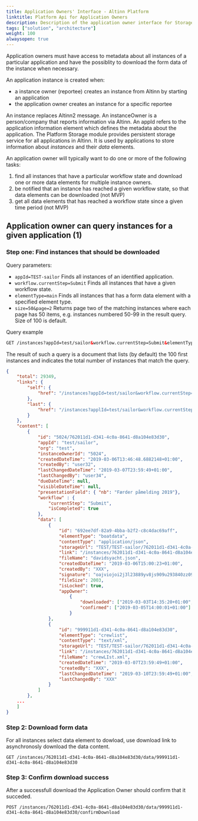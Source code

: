 ```yaml
---
title: Application Owners' Interface - Altinn Platform
linktitle: Platform Api for Application Owners
description: Description of the application owner interface for Storage component
tags: ["solution", "architecture"]
weight: 100
alwaysopen: true
---
```


Application owners must have access to metadata about all instances of a particular application and have the possiblity to download the form data of the instance when necessary.

An application instance is created when:

* a instance owner (reportee) creates an instance from Altinn by starting an application
* the application owner creates an instance for a specific reportee

An instance replaces Altinn2 message. 
An instanceOwner is a person/company that reports information via Altinn.
An appId refers to the application information element which defines the metadata about the application.
The Platform Storage module provides persistent storage service for all applications in Altinn. 
It is used by applications to store information about *instances* and their *data* elements. 

An application owner will typically want to do one or more of the following tasks:

1. find all instances that have a particular workflow state and download one or more data elements for multiple instance owners.
2. be notified that an instance has reached a given workflow state, so that data elements can be downloaded (not MVP)
3. get all data elements that has reached a workflow state since a given time period (not MVP)

## Application owner can query instances for a given application (1)

### Step one: Find instances that should be downloaded

Query parameters:

* ```appId=TEST-sailor``` Finds all instances of an identified application.
* ```workflow.currentStep=Submit``` Finds all instances that have a given workflow state.
* ```elementType=main``` Finds all instances that has a form data element with a specified element type.
* ```size=50&page=2``` Returns page two of the matching instances where each page has 50 items, e.g. instances numbered 50-99 in the result query. Size of 100 is default.

Query example

```html
GET /instances?appId=test/sailor&workflow.currentStep=Submit&elementType=crewlist
```

The result of such a query is a document that lists (by default) the 100 first instances and indicates the total number of instances that match the query.

```json
{
    "total": 29349,
    "links": {
        "self": { 
            "href": "/instances?appId=test/sailor&workflow.currentStep=submitted&elementType=crewlist?page=3"
        },
        "last": {
            "href": "/instances?applId=test/sailor&workflow.currentStep=Submit&elementType=crewlist?page=294"
        }
    },
    "content": [
        {
            "id": "5024/762011d1-d341-4c0a-8641-d8a104e83d30",
            "appId": "test/sailor",
            "org": "test",
            "instanceOwnerId": "5024",
            "createdDateTime": "2019-03-06T13:46:48.6882148+01:00",
            "createdBy": "user32",
            "lastChangedDateTime": "2019-03-07T23:59:49+01:00",
            "lastChangedBy": "user34",
            "dueDateTime": null,
            "visibleDateTime": null,
            "presentationField": { "nb": "Færder påmelding 2019"},
            "workflow" : {
                "currentStep": "Submit",
                "isCompleted": true
            },
            "data": [
                {
                    "id": "692ee7df-82a9-4bba-b2f2-c8c4dac69aff",
                    "elementType": "boatdata",
                    "contentType": "application/json",
                    "storageUrl": "TEST/TEST-sailor/762011d1-d341-4c0a-8641-d8a104e83d30/data/692ee7df-82a9-4bba-b2f2-c8c4dac69aff",
                    "link": "/instances/762011d1-d341-4c0a-8641-d8a104e83d30/data/692ee7df-82a9-4bba-b2f2-c8c4dac69aff",
                    "fileName": "davidsyacht.json",
                    "createdDateTime": "2019-03-06T15:00:23+01:00",
                    "createdBy": "XXX",
                    "signature": "oajviojoi2j3l23889yv8js909u293840zz092u3",
                    "fileSize": 2003,
                    "isLocked": true,
                    "appOwner":
                        {
                            "downloaded": ["2019-03-03T14:35:20+01:00", "2019-03-04T09:35:16+01:00"],
                            "confirmed": ["2019-03-05T14:00:01+01:00"]
                        }
                },
                {
                    "id": "999911d1-d341-4c0a-8641-d8a104e83d30",
                    "elementType": "crewlist",
                    "contentType": "text/xml",
                    "storageUrl": "TEST/TEST-sailor/762011d1-d341-4c0a-8641-d8a104e83d30/data/999911d1-d341-4c0a-8641-d8a104e83d30",
                    "link": "/instances/762011d1-d341-4c0a-8641-d8a104e83d30/data/999911d1-d341-4c0a-8641-d8a104e83d30",
                    "fileName": "crewLIst.xml",
                    "createdDateTime": "2019-03-07T23:59:49+01:00",
                    "createdBy": "XXX",
                    "lastChangedDateTime": "2019-03-10T23:59:49+01:00",
                    "lastChangedBy": "XXX"
                }
            ]
        },
    ...
    ]
}
```

### Step 2: Download form data

For all instances select data element to dowload, use download link to asynchronosly download the data content.

```http
GET /instances/762011d1-d341-4c0a-8641-d8a104e83d30/data/999911d1-d341-4c0a-8641-d8a104e83d30
```

### Step 3: Confirm download success

After a successfull download the Application Owner should confirm that it succeded.

```http
POST /instances/762011d1-d341-4c0a-8641-d8a104e83d30/data/999911d1-d341-4c0a-8641-d8a104e83d30/confirmDownload
```

